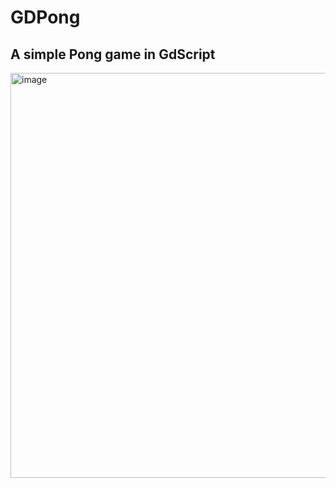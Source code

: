 # GDPong 
## A simple Pong game in GdScript

<img width="1152" height="648" alt="image" src="https://github.com/user-attachments/assets/1f2bb886-8f0e-471d-9fe2-2bbc5ec20d6b" />


